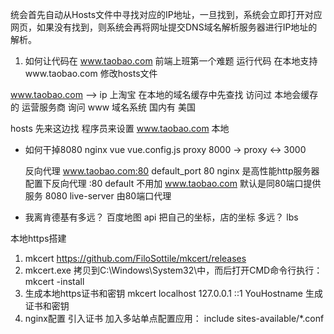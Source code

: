 统会首先自动从Hosts文件中寻找对应的IP地址，一旦找到，系统会立即打开对应网页，如果没有找到，则系统会再将网址提交DNS域名解析服务器进行IP地址的解析。

1. 如何让代码在  www.taobao.com
  前端上班第一个难题  运行代码
  在本地支持www.taobao.com  修改hosts文件

  www.taobao.com  —> ip  上淘宝
  在本地的域名缓存中先查找   访问过  本地会缓存的
  运营服务商  询问  www 域名系统   国内有   美国


  hosts 先来这边找  程序员来设置
  www.taobao.com 本地

- 如何干掉8080
  nginx
  vue  vue.config.js  proxy 8000 -> proxy  <-> 3000

  反向代理  www.taobao.com:80    default_port 80
  nginx 是高性能http服务器
  配置下反向代理
  :80 default 不用加  www.taobao.com  默认是同80端口提供服务
  8080  live-server 由80端口代理


- 我离肯德基有多远？ 
  百度地图  api
  把自己的坐标，店的坐标  多远？  lbs


本地https搭建
1. mkcert https://github.com/FiloSottile/mkcert/releases
2. mkcert.exe 拷贝到C:\Windows\System32\中，而后打开CMD命令行执行：mkcert -install 
3. 生成本地https证书和密钥
  mkcert localhost 127.0.0.1 ::1 YouHostname  生成证书和密钥
4. nginx配置
  引入证书
  加入多站单点配置应用： include sites-available/*.conf